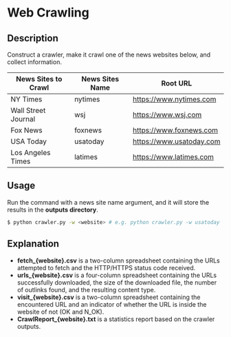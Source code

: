 # Web Crawling

## Description
Construct a crawler, make it crawl one of the news websites below, and collect information.

| News Sites to Crawl | News Sites Name | Root URL                 |
|---------------------|-----------------|--------------------------|
| NY Times            | nytimes         | https://www.nytimes.com  |
| Wall Street Journal | wsj             | https://www.wsj.com      |
| Fox News            | foxnews         | https://www.foxnews.com  |
| USA Today           | usatoday        | https://www.usatoday.com |
| Los Angeles Times   | latimes         | https://www.latimes.com  |

## Usage
Run the command with a news site name argument, and it will store the results in the **outputs directory**.
```bash
$ python crawler.py -w <website> # e.g. python crawler.py -w usatoday
```

## Explanation
- **fetch_{website}.csv** is a two-column spreadsheet containing the URLs attempted to fetch and the HTTP/HTTPS status code received.
- **urls_{website}.csv** is a four-column spreadsheet containing the URLs successfully downloaded, the size of the downloaded file, the number of outlinks found, and the resulting content type.
- **visit_{website}.csv** is a two-column spreadsheet containing the encountered URL and an indicator of whether the URL is inside the website of not (OK and N_OK).
- **CrawlReport_{website}.txt** is a statistics report based on the crawler outputs.
